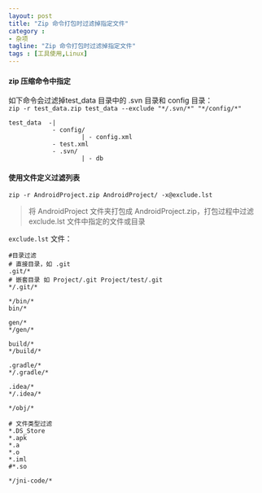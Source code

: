 ```yaml
---
layout: post
title: "Zip 命令打包时过滤掉指定文件"
category :
- 杂项
tagline: "Zip 命令打包时过滤掉指定文件"
tags : [工具使用,Linux]
---
```


#### zip 压缩命令中指定
如下命令会过滤掉test_data 目录中的 .svn 目录和 config 目录：    
`zip -r test_data.zip test_data --exclude "*/.svn/*" "*/config/*"`
```
test_data  -|
            - config/
                    | - config.xml
            - test.xml
            - .svn/
                    | - db
```

#### 使用文件定义过滤列表


`zip -r AndroidProject.zip AndroidProject/ -x@exclude.lst`
> 将 AndroidProject 文件夹打包成 AndroidProject.zip，打包过程中过滤 exclude.lst 文件中指定的文件或目录 



`exclude.lst` 文件：
```shell
#目录过滤
# 直接目录，如 .git
.git/*
# 嵌套目录 如 Project/.git Project/test/.git
*/.git/*

*/bin/*
bin/*

gen/*
*/gen/*

build/*
*/build/*

.gradle/*
*/.gradle/*

.idea/*
*/.idea/*

*/obj/*

# 文件类型过滤
*.DS_Store
*.apk
*.a
*.o
*.iml
#*.so

*/jni-code/*

```
